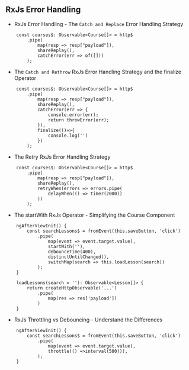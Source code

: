 ## RxJs Error Handling
- RxJs Error Handling - The `Catch and Replace` Error Handling Strategy
```
    const courses$: Observable<Course[]> = http$
        .pipe(
            map(resp => resp["payload"]),
            shareReplay(),
            catchError(err => of([]))
        );
```

- The `Catch and Rethrow` RxJs Error Handling Strategy and the finalize Operator
```
    const courses$: Observable<Course[]> = http$
        .pipe(
            map(resp => resp["payload"]),
            shareReplay(),
            catchError(err => {
                console.error(err);
                return throwError(err);
            }),
            finalize(()=>{
                console.log('')
            })
        );
```
- The Retry RxJs Error Handling Strategy
```
    const courses$: Observable<Course[]> = http$
        .pipe(
            map(resp => resp["payload"]),
            shareReplay(),
            retryWhen(errors => errors.pipe(
                delayWhen(() => timer(2000))
            ))
        );
```
- The startWith RxJs Operator - Simplifying the Course Component
```
    ngAfterViewInit() {
        const searchLessons$ = fromEvent(this.saveButton, 'click')
            .pipe(
                map(event => event.target.value),
                startWith(''),
                debounceTime(400),
                distinctUntilChanged(),
                switchMap(search => this.loadLesson(search))
            );
    }

    loadLessons(search = ''): Observable<Lesson[]> {
        return createHttpObservable('...')
            .pipe(
                map(res => res['payload'])
            )
    }

```
- RxJs Throttling vs Debouncing - Understand the Differences
```   
    ngAfterViewInit() {
        const searchLessons$ = fromEvent(this.saveButton, 'click')
            .pipe(
                map(event => event.target.value),
                throttle(() =>interval(500))),
            );
    }
```
